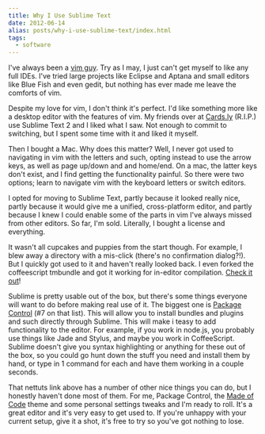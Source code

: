 ```yaml
---
title: Why I Use Sublime Text
date: 2012-06-14
alias: posts/why-i-use-sublime-text/index.html
tags:
  - software
---
```


I've always been a [vim guy](https://github.com/w33ble/vim). Try as I may, I just can't get myself to like any full IDEs. I've tried large projects like Eclipse and Aptana and small editors like Blue Fish and even gedit, but nothing has ever made me leave the comforts of vim.

Despite my love for vim, I don't think it's perfect. I'd like something more like a desktop editor with the features of vim. My friends over at [Cards.ly](http://cards.ly) (R.I.P.) use Sublime Text 2 and I liked what I saw. Not enough to commit to switching, but I spent some time with it and liked it myself.

Then I bought a Mac. Why does this matter? Well, I never got used to navigating in vim with the letters and such, opting instead to use the arrow keys, as well as page up/down and and home/end. On a mac, the latter keys don't exist, and I find getting the functionality painful. So there were two options; learn to navigate vim with the keyboard letters or switch editors.

I opted for moving to Sublime Text, partly because it looked really nice, partly because it would give me a unified, cross-platform editor, and partly because I knew I could enable some of the parts in vim I've always missed from other editors. So far, I'm sold. Literally, I bought a license and everything.

It wasn't all cupcakes and puppies from the start though. For example, I blew away a directory with a mis-click (there's no confirmation dialog?!). But I quickly got used to it and haven't really looked back. I even forked the coffeescript tmbundle and got it working for in-editor compilation. [Check it out](https://github.com/w33ble/coffee-script-tmbundle/tree/sublime)!

Sublime is pretty usable out of the box, but there's some things everyone will want to do before making real use of it. The biggest one is [Package Control](http://net.tutsplus.com/tutorials/tools-and-tips/sublime-text-2-tips-and-tricks/) (#7 on that list). This will allow you to install bundles and plugins and such directly through Sublime. This will make i teasy to add functionality to the editor. For example, if you work in node.js, you probably use things like Jade and Stylus, and maybe you work in CoffeeScript. Sublime doesn't give you syntax highlighting or anything for these out of the box, so you could go hunt down the stuff you need and install them by hand, or type in 1 command for each and have them working in a couple seconds.

That nettuts link above has a number of other nice things you can do, but I honestly haven't done most of them. For me, Package Control, the [Made of Code](http://madeofcode.com/posts/29-photo-my-new-textmate-theme-8220-made-of-code-8221-mdash-download-9-feb-2010-update-t) theme and some personal settings tweaks and I'm ready to roll. It's a great editor and it's very easy to get used to. If you're unhappy with your current setup, give it a shot, it's free to try so you've got nothing to lose.
